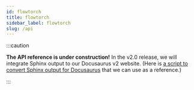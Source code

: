 ```yaml
---
id: flowtorch
title: flowtorch
sidebar_label: flowtorch
slug: /api
---
```


:::caution

**The API reference is under construction!** In the v2.0 release, we will integrate Sphinx output to our Docusaurus v2 website. (Here is [a script to convert Sphinx output for Docusaurus](https://github.com/jbesomi/texthero/blob/master/docs/to_docusaurus.py) that we can use as a reference.)

:::